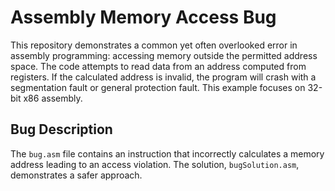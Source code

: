 # Assembly Memory Access Bug

This repository demonstrates a common yet often overlooked error in assembly programming: accessing memory outside the permitted address space.  The code attempts to read data from an address computed from registers.  If the calculated address is invalid, the program will crash with a segmentation fault or general protection fault. This example focuses on 32-bit x86 assembly.

## Bug Description

The `bug.asm` file contains an instruction that incorrectly calculates a memory address leading to an access violation. The solution, `bugSolution.asm`, demonstrates a safer approach.